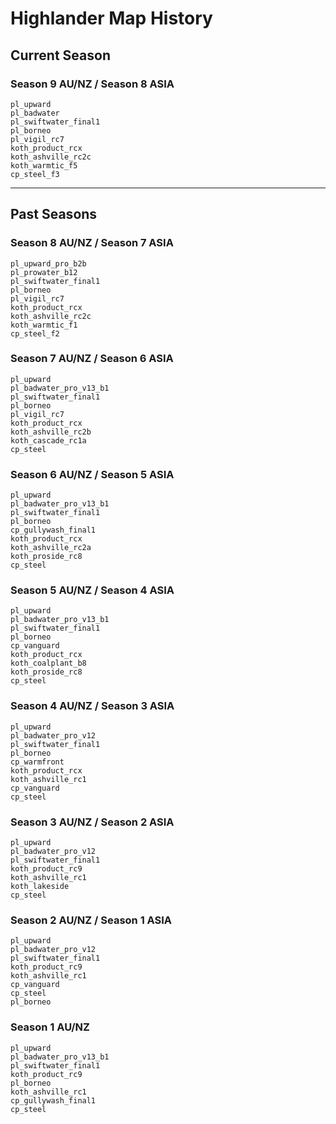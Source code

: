 # Highlander Map History

## Current Season
### Season 9 AU/NZ / Season 8 ASIA
```
pl_upward
pl_badwater
pl_swiftwater_final1
pl_borneo
pl_vigil_rc7
koth_product_rcx
koth_ashville_rc2c
koth_warmtic_f5
cp_steel_f3
```
---

## Past Seasons
### Season 8 AU/NZ / Season 7 ASIA
```
pl_upward_pro_b2b
pl_prowater_b12
pl_swiftwater_final1
pl_borneo
pl_vigil_rc7
koth_product_rcx
koth_ashville_rc2c
koth_warmtic_f1
cp_steel_f2
```

### Season 7 AU/NZ / Season 6 ASIA
```
pl_upward
pl_badwater_pro_v13_b1
pl_swiftwater_final1
pl_borneo
pl_vigil_rc7
koth_product_rcx
koth_ashville_rc2b
koth_cascade_rc1a
cp_steel
```

### Season 6 AU/NZ / Season 5 ASIA
```
pl_upward
pl_badwater_pro_v13_b1
pl_swiftwater_final1
pl_borneo
cp_gullywash_final1
koth_product_rcx
koth_ashville_rc2a
koth_proside_rc8
cp_steel
```

### Season 5 AU/NZ / Season 4 ASIA
```
pl_upward
pl_badwater_pro_v13_b1
pl_swiftwater_final1
pl_borneo
cp_vanguard
koth_product_rcx
koth_coalplant_b8
koth_proside_rc8
cp_steel
```

### Season 4 AU/NZ / Season 3 ASIA
```
pl_upward
pl_badwater_pro_v12
pl_swiftwater_final1
pl_borneo
cp_warmfront
koth_product_rcx
koth_ashville_rc1
cp_vanguard
cp_steel
```

### Season 3 AU/NZ / Season 2 ASIA
```
pl_upward
pl_badwater_pro_v12
pl_swiftwater_final1
koth_product_rc9
koth_ashville_rc1
koth_lakeside
cp_steel
```

### Season 2 AU/NZ / Season 1 ASIA
```
pl_upward
pl_badwater_pro_v12
pl_swiftwater_final1
koth_product_rc9
koth_ashville_rc1
cp_vanguard
cp_steel
pl_borneo
```

### Season 1 AU/NZ
```
pl_upward
pl_badwater_pro_v13_b1
pl_swiftwater_final1
koth_product_rc9
pl_borneo
koth_ashville_rc1
cp_gullywash_final1
cp_steel
```